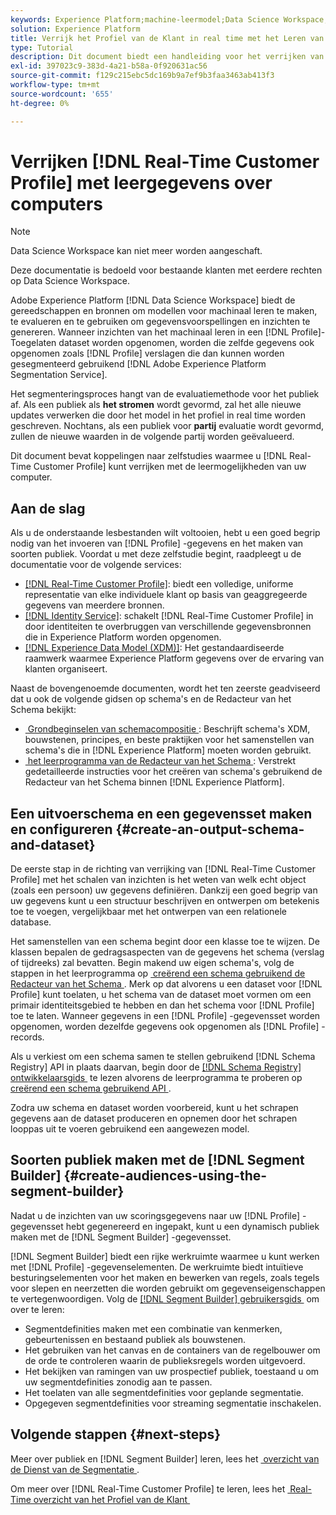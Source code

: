 ```yaml
---
keywords: Experience Platform;machine-leermodel;Data Science Workspace;Real-time klantprofiel;populaire onderwerpen;machine-leergegevens
solution: Experience Platform
title: Verrijk het Profiel van de Klant in real time met het Leren van de Machine Inzichten
type: Tutorial
description: Dit document biedt een handleiding voor het verrijken van Real-Time Customer Profile met inzichten in computerleren.
exl-id: 397023c9-383d-4a21-b58a-0f920631ac56
source-git-commit: f129c215ebc5dc169b9a7ef9b3faa3463ab413f3
workflow-type: tm+mt
source-wordcount: '655'
ht-degree: 0%

---
```


# Verrijken [!DNL Real-Time Customer Profile] met leergegevens over computers

>[!NOTE]
>
>Data Science Workspace kan niet meer worden aangeschaft.
>
>Deze documentatie is bedoeld voor bestaande klanten met eerdere rechten op Data Science Workspace.

Adobe Experience Platform [!DNL Data Science Workspace] biedt de gereedschappen en bronnen om modellen voor machinaal leren te maken, te evalueren en te gebruiken om gegevensvoorspellingen en inzichten te genereren. Wanneer inzichten van het machinaal leren in een [!DNL Profile]-Toegelaten dataset worden opgenomen, worden die zelfde gegevens ook opgenomen zoals [!DNL Profile] verslagen die dan kunnen worden gesegmenteerd gebruikend [!DNL Adobe Experience Platform Segmentation Service].

Het segmenteringsproces hangt van de evaluatiemethode voor het publiek af. Als een publiek als **het stromen** wordt gevormd, zal het alle nieuwe updates verwerken die door het model in het profiel in real time worden geschreven. Nochtans, als een publiek voor **partij** evaluatie wordt gevormd, zullen de nieuwe waarden in de volgende partij worden geëvalueerd.

Dit document bevat koppelingen naar zelfstudies waarmee u [!DNL Real-Time Customer Profile] kunt verrijken met de leermogelijkheden van uw computer.

## Aan de slag

Als u de onderstaande lesbestanden wilt voltooien, hebt u een goed begrip nodig van het invoeren van [!DNL Profile] -gegevens en het maken van soorten publiek. Voordat u met deze zelfstudie begint, raadpleegt u de documentatie voor de volgende services:

- [[!DNL Real-Time Customer Profile]](../../profile/home.md): biedt een volledige, uniforme representatie van elke individuele klant op basis van geaggregeerde gegevens van meerdere bronnen.
- [[!DNL Identity Service]](../../identity-service/home.md): schakelt [!DNL Real-Time Customer Profile] in door identiteiten te overbruggen van verschillende gegevensbronnen die in Experience Platform worden opgenomen.
- [[!DNL Experience Data Model (XDM)]](../../xdm/home.md): Het gestandaardiseerde raamwerk waarmee Experience Platform gegevens over de ervaring van klanten organiseert.

Naast de bovengenoemde documenten, wordt het ten zeerste geadviseerd dat u ook de volgende gidsen op schema&#39;s en de Redacteur van het Schema bekijkt:

- [&#x200B; Grondbeginselen van schemacompositie &#x200B;](../../xdm/schema/composition.md): Beschrijft schema&#39;s XDM, bouwstenen, principes, en beste praktijken voor het samenstellen van schema&#39;s die in [!DNL Experience Platform] moeten worden gebruikt.
- [&#x200B; het leerprogramma van de Redacteur van het Schema &#x200B;](../../xdm/tutorials/create-schema-ui.md): Verstrekt gedetailleerde instructies voor het creëren van schema&#39;s gebruikend de Redacteur van het Schema binnen [!DNL Experience Platform].

## Een uitvoerschema en een gegevensset maken en configureren {#create-an-output-schema-and-dataset}

De eerste stap in de richting van verrijking van [!DNL Real-Time Customer Profile] met het schalen van inzichten is het weten van welk echt object (zoals een persoon) uw gegevens definiëren. Dankzij een goed begrip van uw gegevens kunt u een structuur beschrijven en ontwerpen om betekenis toe te voegen, vergelijkbaar met het ontwerpen van een relationele database.

Het samenstellen van een schema begint door een klasse toe te wijzen. De klassen bepalen de gedragsaspecten van de gegevens het schema (verslag of tijdreeks) zal bevatten. Begin makend uw eigen schema&#39;s, volg de stappen in het leerprogramma op [&#x200B; creërend een schema gebruikend de Redacteur van het Schema &#x200B;](../../xdm/tutorials/create-schema-ui.md). Merk op dat alvorens u een dataset voor [!DNL Profile] kunt toelaten, u het schema van de dataset moet vormen om een primair identiteitsgebied te hebben en dan het schema voor [!DNL Profile] toe te laten. Wanneer gegevens in een [!DNL Profile] -gegevensset worden opgenomen, worden dezelfde gegevens ook opgenomen als [!DNL Profile] -records.

Als u verkiest om een schema samen te stellen gebruikend [!DNL Schema Registry] API in plaats daarvan, begin door de [[!DNL Schema Registry]  ontwikkelaarsgids &#x200B;](../../xdm/api/getting-started.md) te lezen alvorens de leerprogramma te proberen op [&#x200B; creërend een schema gebruikend API &#x200B;](../../xdm/tutorials/create-schema-api.md).

Zodra uw schema en dataset worden voorbereid, kunt u het schrapen gegevens aan de dataset produceren en opnemen door het schrapen looppas uit te voeren gebruikend een aangewezen model.

## Soorten publiek maken met de [!DNL Segment Builder] {#create-audiences-using-the-segment-builder}

Nadat u de inzichten van uw scoringsgegevens naar uw [!DNL Profile] -gegevensset hebt gegenereerd en ingepakt, kunt u een dynamisch publiek maken met de [!DNL Segment Builder] -gegevensset.

[!DNL Segment Builder] biedt een rijke werkruimte waarmee u kunt werken met [!DNL Profile] -gegevenselementen. De werkruimte biedt intuïtieve besturingselementen voor het maken en bewerken van regels, zoals tegels voor slepen en neerzetten die worden gebruikt om gegevenseigenschappen te vertegenwoordigen. Volg de [[!DNL Segment Builder]  gebruikersgids &#x200B;](../../segmentation/ui/segment-builder.md) om over te leren:

- Segmentdefinities maken met een combinatie van kenmerken, gebeurtenissen en bestaand publiek als bouwstenen.
- Het gebruiken van het canvas en de containers van de regelbouwer om de orde te controleren waarin de publieksregels worden uitgevoerd.
- Het bekijken van ramingen van uw prospectief publiek, toestaand u om uw segmentdefinities zonodig aan te passen.
- Het toelaten van alle segmentdefinities voor geplande segmentatie.
- Opgegeven segmentdefinities voor streaming segmentatie inschakelen.

## Volgende stappen {#next-steps}

Meer over publiek en [!DNL Segment Builder] leren, lees het [&#x200B; overzicht van de Dienst van de Segmentatie &#x200B;](../../segmentation/home.md).

Om meer over [!DNL Real-Time Customer Profile] te leren, lees het [&#x200B; Real-Time overzicht van het Profiel van de Klant &#x200B;](../../profile/home.md)
